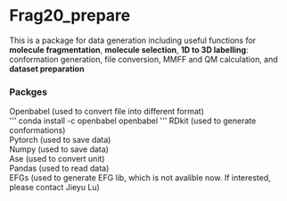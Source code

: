 # Frag20_prepare
This is a package for data generation including useful functions for **molecule fragmentation**, **molecule selection**, **1D to 3D labelling**: conformation generation, file conversion, MMFF and QM calculation, and **dataset preparation**

### Packges 
Openbabel (used to convert file into different format)<br>
'''
conda install -c openbabel openbabel
'''
RDkit (used to generate conformations)<br>
Pytorch (used to save data) <br>
Numpy (used to save data) <br>
Ase (used to convert unit) <br> 
Pandas (used to read data) <br>
EFGs (used to generate EFG lib, which is not avalible now. If interested, please contact Jieyu Lu)<br>

